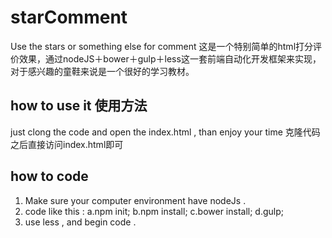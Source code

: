 # starComment
Use the stars or something else for comment 
这是一个特别简单的html打分评价效果，通过nodeJS＋bower＋gulp＋less这一套前端自动化开发框架来实现，对于感兴趣的童鞋来说是一个很好的学习教材。
## how to use it 使用方法
just clong the code and open the index.html , than enjoy your time
克隆代码之后直接访问index.html即可
## how to code 
1.  Make sure your computer environment have nodeJs .
2.  code like this :
	a.npm init;
	b.npm install;
	c.bower install;
	d.gulp;
3.  use less , and begin code .

